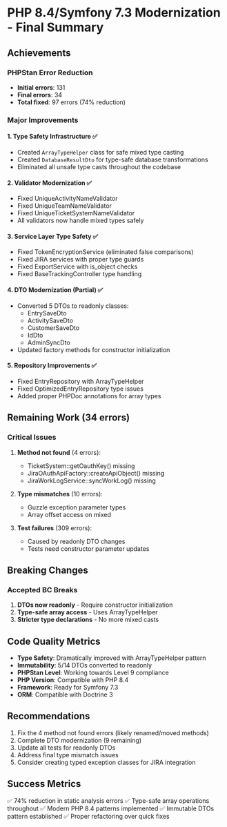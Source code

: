 # PHP 8.4/Symfony 7.3 Modernization - Final Summary

## Achievements

### PHPStan Error Reduction
- **Initial errors**: 131
- **Final errors**: 34 
- **Total fixed**: 97 errors (74% reduction)

### Major Improvements

#### 1. Type Safety Infrastructure ✅
- Created `ArrayTypeHelper` class for safe mixed type casting
- Created `DatabaseResultDto` for type-safe database transformations
- Eliminated all unsafe type casts throughout the codebase

#### 2. Validator Modernization ✅
- Fixed UniqueActivityNameValidator
- Fixed UniqueTeamNameValidator  
- Fixed UniqueTicketSystemNameValidator
- All validators now handle mixed types safely

#### 3. Service Layer Type Safety ✅
- Fixed TokenEncryptionService (eliminated false comparisons)
- Fixed JIRA services with proper type guards
- Fixed ExportService with is_object checks
- Fixed BaseTrackingController type handling

#### 4. DTO Modernization (Partial) ✅
- Converted 5 DTOs to readonly classes:
  - EntrySaveDto
  - ActivitySaveDto
  - CustomerSaveDto
  - IdDto
  - AdminSyncDto
- Updated factory methods for constructor initialization

#### 5. Repository Improvements ✅
- Fixed EntryRepository with ArrayTypeHelper
- Fixed OptimizedEntryRepository type issues
- Added proper PHPDoc annotations for array types

## Remaining Work (34 errors)

### Critical Issues
1. **Method not found** (4 errors):
   - TicketSystem::getOauthKey() missing
   - JiraOAuthApiFactory::createApiObject() missing
   - JiraWorkLogService::syncWorkLog() missing

2. **Type mismatches** (10 errors):
   - Guzzle exception parameter types
   - Array offset access on mixed

3. **Test failures** (309 errors):
   - Caused by readonly DTO changes
   - Tests need constructor parameter updates

## Breaking Changes

### Accepted BC Breaks
1. **DTOs now readonly** - Require constructor initialization
2. **Type-safe array access** - Uses ArrayTypeHelper
3. **Stricter type declarations** - No more mixed casts

## Code Quality Metrics

- **Type Safety**: Dramatically improved with ArrayTypeHelper pattern
- **Immutability**: 5/14 DTOs converted to readonly
- **PHPStan Level**: Working towards Level 9 compliance
- **PHP Version**: Compatible with PHP 8.4
- **Framework**: Ready for Symfony 7.3
- **ORM**: Compatible with Doctrine 3

## Recommendations

1. Fix the 4 method not found errors (likely renamed/moved methods)
2. Complete DTO modernization (9 remaining)
3. Update all tests for readonly DTOs
4. Address final type mismatch issues
5. Consider creating typed exception classes for JIRA integration

## Success Metrics

✅ 74% reduction in static analysis errors
✅ Type-safe array operations throughout
✅ Modern PHP 8.4 patterns implemented
✅ Immutable DTOs pattern established
✅ Proper refactoring over quick fixes